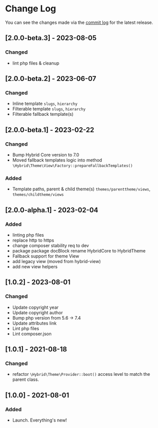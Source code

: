 # Change Log

You can see the changes made via the [commit log](https://github.com/themehybrid/hybrid-theme/commits/master) for the latest release.

## [2.0.0-beta.3] - 2023-08-05

### Changed

- lint php files & cleanup

## [2.0.0-beta.2] - 2023-06-07

### Changed

- Inline template `slugs`, `hierarchy`
- Filterable template `slugs`, `hierarchy`
- Filterable fallback template(s)

## [2.0.0-beta.1] - 2023-02-22

### Changed

- Bump Hybrid Core version to 7.0
- Moved fallback templates logic into method `\Hybrid\Theme\View\Factory::prepareFallbackTemplates()`

### Added

- Template paths, parent & child theme(s) `themes/parenttheme/views`, `themes/childtheme/views`

## [2.0.0-alpha.1] - 2023-02-04

### Added

- linting php files
- replace http to https
- change composer stability req to dev
- package package docBlock rename HybridCore to HybridTheme
- Fallback support for theme View
- add legacy view (moved from hybrid-view)
- add new view helpers

## [1.0.2] - 2023-08-01

### Changed

- Update copyright year
- Update copyright author
- Bump php version from 5.6 -> 7.4
- Update attributes link
- Lint php files
- Lint composer.json

## [1.0.1] - 2021-08-18

### Changed

- refactor `\Hybrid\Theme\Provider::boot()` access level to match the parent class.

## [1.0.0] - 2021-08-01

### Added

- Launch.  Everything's new!
